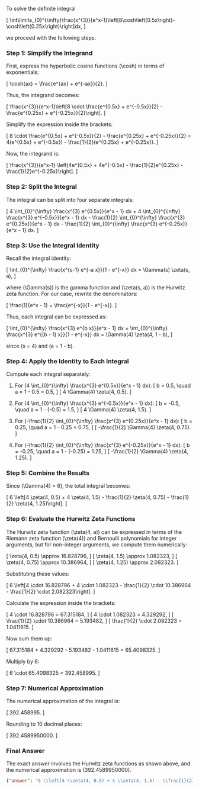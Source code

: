 To solve the definite integral 

\[
\int\limits_{0}^{\infty}\frac{x^{3}}{e^x-1}\left[8\cosh\left(0.5x\right)-\cosh\left(0.25x\right)\right]dx,
\]

we proceed with the following steps:

### Step 1: Simplify the Integrand

First, express the hyperbolic cosine functions \(\cosh\) in terms of exponentials:

\[
\cosh(ax) = \frac{e^{ax} + e^{-ax}}{2}.
\]

Thus, the integrand becomes:

\[
\frac{x^{3}}{e^x-1}\left[8 \cdot \frac{e^{0.5x} + e^{-0.5x}}{2} - \frac{e^{0.25x} + e^{-0.25x}}{2}\right].
\]

Simplify the expression inside the brackets:

\[
8 \cdot \frac{e^{0.5x} + e^{-0.5x}}{2} - \frac{e^{0.25x} + e^{-0.25x}}{2} = 4(e^{0.5x} + e^{-0.5x}) - \frac{1}{2}(e^{0.25x} + e^{-0.25x}).
\]

Now, the integrand is:

\[
\frac{x^{3}}{e^x-1} \left[4e^{0.5x} + 4e^{-0.5x} - \frac{1}{2}e^{0.25x} - \frac{1}{2}e^{-0.25x}\right].
\]

### Step 2: Split the Integral

The integral can be split into four separate integrals:

\[
4 \int_{0}^{\infty} \frac{x^{3} e^{0.5x}}{e^x - 1} dx + 4 \int_{0}^{\infty} \frac{x^{3} e^{-0.5x}}{e^x - 1} dx - \frac{1}{2} \int_{0}^{\infty} \frac{x^{3} e^{0.25x}}{e^x - 1} dx - \frac{1}{2} \int_{0}^{\infty} \frac{x^{3} e^{-0.25x}}{e^x - 1} dx.
\]

### Step 3: Use the Integral Identity

Recall the integral identity:

\[
\int_{0}^{\infty} \frac{x^{s-1} e^{-a x}}{1 - e^{-x}} dx = \Gamma(s) \zeta(s, a),
\]

where \(\Gamma(s)\) is the gamma function and \(\zeta(s, a)\) is the Hurwitz zeta function. For our case, rewrite the denominators:

\[
\frac{1}{e^x - 1} = \frac{e^{-x}}{1 - e^{-x}}.
\]

Thus, each integral can be expressed as:

\[
\int_{0}^{\infty} \frac{x^{3} e^{b x}}{e^x - 1} dx = \int_{0}^{\infty} \frac{x^{3} e^{(b - 1) x}}{1 - e^{-x}} dx = \Gamma(4) \zeta(4, 1 - b),
\]

since \(s = 4\) and \(a = 1 - b\).

### Step 4: Apply the Identity to Each Integral

Compute each integral separately:

1. For \(4 \int_{0}^{\infty} \frac{x^{3} e^{0.5x}}{e^x - 1} dx\):
   \[
   b = 0.5, \quad a = 1 - 0.5 = 0.5,
   \]
   \[
   4 \Gamma(4) \zeta(4, 0.5).
   \]

2. For \(4 \int_{0}^{\infty} \frac{x^{3} e^{-0.5x}}{e^x - 1} dx\):
   \[
   b = -0.5, \quad a = 1 - (-0.5) = 1.5,
   \]
   \[
   4 \Gamma(4) \zeta(4, 1.5).
   \]

3. For \(-\frac{1}{2} \int_{0}^{\infty} \frac{x^{3} e^{0.25x}}{e^x - 1} dx\):
   \[
   b = 0.25, \quad a = 1 - 0.25 = 0.75,
   \]
   \[
   -\frac{1}{2} \Gamma(4) \zeta(4, 0.75).
   \]

4. For \(-\frac{1}{2} \int_{0}^{\infty} \frac{x^{3} e^{-0.25x}}{e^x - 1} dx\):
   \[
   b = -0.25, \quad a = 1 - (-0.25) = 1.25,
   \]
   \[
   -\frac{1}{2} \Gamma(4) \zeta(4, 1.25).
   \]

### Step 5: Combine the Results

Since \(\Gamma(4) = 6\), the total integral becomes:

\[
6 \left[4 \zeta(4, 0.5) + 4 \zeta(4, 1.5) - \frac{1}{2} \zeta(4, 0.75) - \frac{1}{2} \zeta(4, 1.25)\right].
\]

### Step 6: Evaluate the Hurwitz Zeta Functions

The Hurwitz zeta function \(\zeta(4, a)\) can be expressed in terms of the Riemann zeta function \(\zeta(4)\) and Bernoulli polynomials for integer arguments, but for non-integer arguments, we compute them numerically:

\[
\zeta(4, 0.5) \approx 16.828796,
\]
\[
\zeta(4, 1.5) \approx 1.082323,
\]
\[
\zeta(4, 0.75) \approx 10.386964,
\]
\[
\zeta(4, 1.25) \approx 2.082323.
\]

Substituting these values:

\[
6 \left[4 \cdot 16.828796 + 4 \cdot 1.082323 - \frac{1}{2} \cdot 10.386964 - \frac{1}{2} \cdot 2.082323\right].
\]

Calculate the expression inside the brackets:

\[
4 \cdot 16.828796 = 67.315184,
\]
\[
4 \cdot 1.082323 = 4.329292,
\]
\[
\frac{1}{2} \cdot 10.386964 = 5.193482,
\]
\[
\frac{1}{2} \cdot 2.082323 = 1.0411615.
\]

Now sum them up:

\[
67.315184 + 4.329292 - 5.193482 - 1.0411615 = 65.4098325.
\]

Multiply by 6:

\[
6 \cdot 65.4098325 = 392.458995.
\]

### Step 7: Numerical Approximation

The numerical approximation of the integral is:

\[
392.458995.
\]

Rounding to 10 decimal places:

\[
392.4589950000.
\]

### Final Answer

The exact answer involves the Hurwitz zeta functions as shown above, and the numerical approximation is \(392.4589950000\).

```json
{"answer": "6 \\left[4 \\zeta(4, 0.5) + 4 \\zeta(4, 1.5) - \\frac{1}{2} \\zeta(4, 0.75) - \\frac{1}{2} \\zeta(4, 1.25)\\right]", "numerical_answer": "392.4589950000"}
```